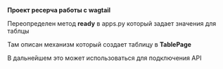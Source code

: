 **Проект ресерча работы с wagtail** <br/>

Переопределен метод **ready** в apps.py который задает значения для таблцы

Там описан механизм который создает таблицу в **TablePage**

В дальнейшем это может использоваться для подключения API


